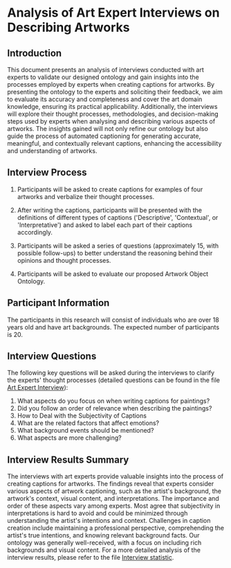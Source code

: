# Analysis of Art Expert Interviews on Describing Artworks

## Introduction

This document presents an analysis of interviews conducted with art experts to validate our designed ontology and gain insights into the processes employed by experts when creating captions for artworks. By presenting the ontology to the experts and soliciting their feedback, we aim to evaluate its accuracy and completeness and cover the art domain knowledge, ensuring its practical applicability. Additionally, the interviews will explore their thought processes, methodologies, and decision-making steps used by experts when analysing and describing various aspects of artworks. The insights gained will not only refine our ontology but also guide the process of automated captioning for generating accurate, meaningful, and contextually relevant captions, enhancing the accessibility and understanding of artworks.



## Interview Process

1. Participants will be asked to create captions for examples of four artworks and verbalize their thought processes.

2. After writing the captions, participants will be presented with the definitions of different types of captions ('Descriptive', 'Contextual', or 'Interpretative') and asked to label each part of their captions accordingly.

3. Participants will be asked a series of questions (approximately 15, with possible follow-ups) to better understand the reasoning behind their opinions and thought processes.

4. Participants will be asked to evaluate our proposed Artwork Object Ontology.

## Participant Information

The participants in this research will consist of individuals who are over 18 years old and have art backgrounds. The expected number of participants is 20.

## Interview Questions

The following key questions will be asked during the interviews to clarify the experts' thought processes (detailed questions can be found in the file [Art Expert Interview](/interview/Art%20Expert%20Interview.pdf)):

1. What aspects do you focus on when writing captions for paintings? 
2. Did you follow an order of relevance when describing the paintings?
3. How to Deal with the Subjectivity of Captions
4. What are the related factors that affect emotions?
5. What background events should be mentioned?
6. What aspects are more challenging?

## Interview Results Summary

The interviews with art experts provide valuable insights into the process of creating captions for artworks. The findings reveal that experts consider various aspects of artwork captioning, such as the artist's background, the artwork's context, visual content, and interpretations. The importance and order of these aspects vary among experts. Most agree that subjectivity in interpretations is hard to avoid and could be minimized through understanding the artist's intentions and context. Challenges in caption creation include maintaining a professional perspective, comprehending the artist's true intentions, and knowing relevant background facts. Our ontology was generally well-received, with a focus on including rich backgrounds and visual content. For a more detailed analysis of the interview results, please refer to the file [Interview statistic](/interview/interview%20statistics.xlsx).